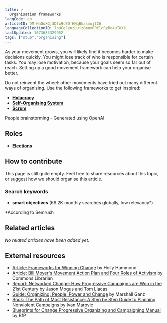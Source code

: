 ```yaml
---
title: >
  Organisation frameworks
langCode: en
articleID: DM-HnQuXGj3Dlw9cEOfHMqBkasmujtC6
languageCollectionID: 7bUCqJzuzUujz8muxRRfloRyBo4uTWYk
lastUpdated: 1673685329952
tags: ["stub","organising"]
---
```


As your movement grows, you will likely find it becomes harder to make decisions quickly. You might lose track of who is responsible for certain tasks. You may lose motivation, because your goals seem so far out of reach. Setting up a good movement framework can help your organise better.

Do not reinvent the wheel: other movements have tried out many different ways of organising. Use the following frameworks to get inspired:

-   [**Holacracy**](/organising/holacracy)
-   [**Self-Organising System**](/organising/sos)
-   [**Scrum**](/organising/scrum)

<div><figcaption>People brainstorming - Generated using OpenAI</figcaption></div>

## Roles

-   [**Elections**](/organising/frameworks/elections)

## **How to contribute**

This page is still quite empty. Feel free to share resources about this topic, or suggest how we should organise this article.

### Search keywords

-   **smart objectives** (69.2K monthly searches globally, low relevancy\*)

\*According to Semrush

## Related articles

_No related articles have been added yet._

## External resources

-   [Article: Frameworks for Winning Change](https://commonslibrary.org/frameworks-for-winning-change/) by Holly Hammond
-   [Article: Bill Moyer's Movement Action Plan and Four Roles of Activism](https://commonslibrary.org/bill-moyers-movement-action-plan-and-four-roles-of-activism/) by Commons Librarian
-   [Report: Networked Change: How Progressive Campaigns are Won in the 21st Century](https://commonslibrary.org/networked-change/) by Jason Mogus and Tom Liacas
-   [Guide: Organizing: People, Power and Change](https://commonslibrary.org/organizing-people-power-change/) by Marshall Ganz
-   [Book: The Path of Most Resistance: A Step by Step Guide to Planning Nonviolent Campaigns](https://commonslibrary.org/the-path-of-most-resistance-a-step-by-step-guide-to-planning-nonviolent-campaigns/) by Ivan Marovic
-   [Blueprints for Change Progressive Organizing and Campaigning Manual](https://commonslibrary.org/blueprints-for-change-progressive-organizing-and-campaigning-manual/) by BfP